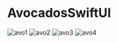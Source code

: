 # AvocadosSwiftUI
![avo1](https://user-images.githubusercontent.com/23298839/135270926-e9b54af1-5de6-41c5-aee8-5df130ad6d31.png)
![avo2](https://user-images.githubusercontent.com/23298839/135270958-22bbddff-be2f-4516-88e2-86cdd7019bbe.png)
![avo3](https://user-images.githubusercontent.com/23298839/135270970-62a84a6f-6a1f-4b16-804f-dff8dfc040c8.png)
![avo4](https://user-images.githubusercontent.com/23298839/135270982-03149f52-47a7-4e25-9c9e-ce1f0f97b357.png)


